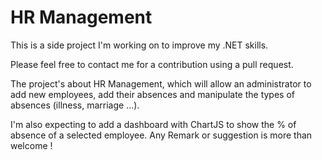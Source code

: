 # HR Management
This is a side project I'm working on to improve my .NET skills.

Please feel free to contact me for a contribution using a pull request.

The project's about HR Management, which will allow an administrator to add new employees, add their absences and manipulate the types of absences (illness, marriage ...).

I'm also expecting to add a dashboard with ChartJS to show the % of absence of a selected employee.
Any Remark or suggestion is more than welcome !
